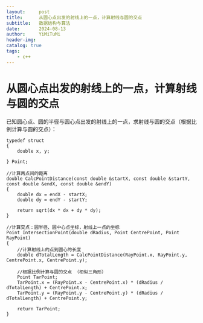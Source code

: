 ```yaml
---
layout:     post
title:      从圆心点出发的射线上的一点，计算射线与圆的交点
subtitle:   数据结构与算法
date:       2024-08-13
author:     YiMiTuMi
header-img: 
catalog: true
tags:
    - c++
---
```


# 从圆心点出发的射线上的一点，计算射线与圆的交点


已知圆心点、圆的半径与圆心点出发的射线上的一点，求射线与圆的交点（根据比例计算与圆的交点）：
		
	typedef struct 
	{
		double x, y;
	
	} Point;

	//计算两点间的距离
	double CalcPointDistance(const double &startX, const double &startY, const double &endX, const double &endY)
	{
	    double dx = endX - startX;
	    double dy = endY - startY;
	
	    return sqrt(dx * dx + dy * dy);
	}

	//计算交点：圆半径、圆中心点坐标，射线上一点的坐标
	Point IntersectionPoint(double dRadius, Point CentrePoint, Point RayPoint)
	{
	    //计算射线上的点到圆心的长度
	    double dTotalLength = CalcPointDistance(RayPoint.x, RayPoint.y, CentrePoint.x, CentrePoint.y);
	
	    //根据比例计算与圆的交点 （相似三角形） 
	    Point TarPoint;
	    TarPoint.x = (RayPoint.x - CentrePoint.x) * (dRadius / dTotalLength) + CentrePoint.x;
	    TarPoint.y = (RayPoint.y - CentrePoint.y) * (dRadius / dTotalLength) + CentrePoint.y;
	
	    return TarPoint;
	}



